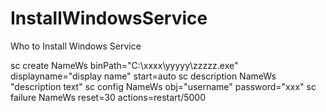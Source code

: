# InstallWindowsService
Who to Install Windows Service

sc create NameWs binPath="C:\xxxx\yyyyy\zzzzz.exe" displayname="display name"  start=auto
sc description NameWs "description text"
sc config NameWs obj="username" password="xxx"
sc failure NameWs reset=30 actions=restart/5000
